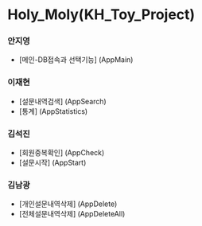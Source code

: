 # Holy_Moly(KH_Toy_Project)  
### 안지영
- [메인-DB접속과 선택기능] (AppMain)  
### 이재현  
- [설문내역검색] (AppSearch)  
- [통계] (AppStatistics)  
### 김석진  
- [회원중복확인] (AppCheck)  
- [설문시작] (AppStart)  
### 김남광  
- [개인설문내역삭제] (AppDelete)  
- [전체설문내역삭제] (AppDeleteAll)  
